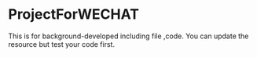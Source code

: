 # ProjectForWECHAT
This is for background-developed including file ,code.
You can update the resource but test your code first.
